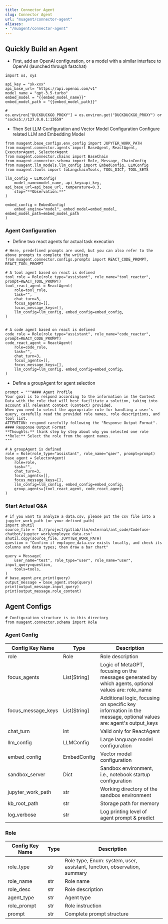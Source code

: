 ```yaml
---
title: Connector Agent
slug: Connector Agent
url: "muagent/connector-agent"
aliases:
- "/muagent/connector-agent"
---
```



## Quickly Build an Agent
- First, add an OpenAI configuration, or a model with a similar interface to OpenAI (launched through fastchat)


```
import os, sys

api_key = "sk-xxx"
api_base_url= "https://api.openai.com/v1"
model_name = "gpt-3.5-turbo"
embed_model = "{{embed_model_name}}"
embed_model_path = "{{embed_model_path}}"

#
os.environ["DUCKDUCKGO_PROXY"] = os.environ.get("DUCKDUCKGO_PROXY") or "socks5://127.0.0.1:13659"
```

- Then Set LLM Configuration and Vector Model Configuration
Configure related LLM and Embedding Model
```
from muagent.base_configs.env_config import JUPYTER_WORK_PATH
from muagent.connector.agents import BaseAgent, ReactAgent, ExecutorAgent, SelectorAgent
from muagent.connector.chains import BaseChain
from muagent.connector.schema import Role, Message, ChainConfig
from muagent.llm_models.llm_config import EmbedConfig, LLMConfig
from muagent.tools import toLangchainTools, TOOL_DICT, TOOL_SETS

llm_config = LLMConfig(
    model_name=model_name, api_key=api_key,  api_base_url=api_base_url, temperature=0.3,
    stop="**Observation:**"
)

embed_config = EmbedConfig(
    embed_engine="model", embed_model=embed_model, embed_model_path=embed_model_path
)
```

### Agent Configuration
- Define two react agents for actual task execution

```
# Here, predefined prompts are used, but you can also refer to the above prompts to complete the writing
from muagent.connector.configs.prompts import REACT_CODE_PROMPT, REACT_TOOL_PROMPT

# A tool agent based on react is defined
tool_role = Role(role_type="assistant", role_name="tool_reacter", prompt=REACT_TOOL_PROMPT)
tool_react_agent = ReactAgent(
    role=tool_role,
    task="",
    chat_turn=3,
    focus_agents=[],
    focus_message_keys=[],
    llm_config=llm_config, embed_config=embed_config,
)


# A code agent based on react is defined
code_role = Role(role_type="assistant", role_name="code_reacter", prompt=REACT_CODE_PROMPT)
code_react_agent = ReactAgent(
    role=code_role,
    task="",
    chat_turn=3,
    focus_agents=[],
    focus_message_keys=[],
    llm_config=llm_config, embed_config=embed_config,
)
```

- Define a groupAgent for agent selection
```
prompt = """#### Agent Profile
Your goal is to respond according to the information in the Context Data with the role that will best facilitate a solution, taking into account all relevant context (Context) provided.
When you need to select the appropriate role for handling a user's query, carefully read the provided role names, role descriptions, and tool list.
ATTENTION: respond carefully following the "Response Output Format".
#### Response Output Format
**Thoughts:** think step by step about why you selected one role
**Role:** Select the role from the agent names.
"""

# A groupAgent is defined
role = Role(role_type="assistant", role_name="qaer", prompt=prompt)
base_agent = SelectorAgent(
    role=role,
    task="",
    chat_turn=3,
    focus_agents=[],
    focus_message_keys=[],
    llm_config=llm_config, embed_config=embed_config,
    group_agents=[tool_react_agent, code_react_agent]
)
```

### Start Actual Q&A
```
# if you want to analyze a data.csv, please put the csv file into a jupyter_work_path (or your defined path)
import shutil
source_file = 'D://project/gitlab/llm/external/ant_code/Codefuse-chatbot/jupyter_work/employee_data.csv'
shutil.copy(source_file, JUPYTER_WORK_PATH)
question = "Confirm if employee_data.csv exists locally, and check its columns and data types; then draw a bar chart"

query = Message(
    user_name="test", role_type="user", role_name="user", input_query=question,
    tools=tools,
)
# base_agent.pre_print(query)
output_message = base_agent.step(query)
print(output_message.input_query)
print(output_message.role_content)
```


## Agent Configs
```
# Configuration structure is in this directory
from muagent.connector.schema import Role
```

### Agent Config
|Config Key Name|	Type|	Description|
| ------------------ | ---------- | ---------- |
|role|	Role	|Role description|
|focus_agents	|List[String]	|Logic of MetaGPT, focusing on the messages generated by which agents, optional values are: role_name|
|focus_message_keys	|List[String]|	Additional logic, focusing on specific key information in the message, optional values are: agent's output_keys|
|chat_turn	|int	|Valid only for ReactAgent|
|llm_config	|LLMConfig	|Large language model configuration|
|embed_config	|EmbedConfig	|Vector model configuration|
|sandbox_server	|Dict	|Sandbox environment, i.e., notebook startup configuration|
|jupyter_work_path	|str	|Working directory of the sandbox environment|
|kb_root_path	|str	|Storage path for memory|
|log_verbose	|str	|Log printing level of agent prompt & predict|

### Role

| Config Key Name  | Type | Description        |
|------------------|------|--------------------|
| role_type        | str  | Role type, Enum: system, user, assistant, function, observation, summary       |
| role_name        | str  | Role name   |
| role_desc        | str  | Role description     |
| agent_type       | str  | Agent type   |
| role_prompt      | str  | Role instruction    |
| prompt      | str  | Complete prompt structure    |